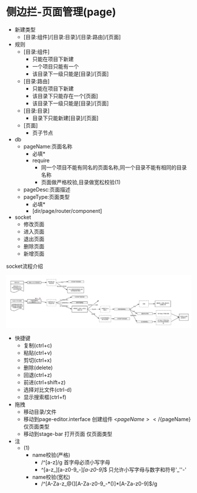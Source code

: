 # 侧边拦-页面管理(page)
- 新建类型
    - [目录:组件]/[目录:目录]/[目录:路由]/[页面]
- 规则
    - [目录:组件]
        - 只能在项目下新建
        - 一个项目只能有一个
        - 该目录下一级只能是[目录]/[页面]
    - [目录:路由]
        - 只能在项目下新建
        - 该目录下只能存在一个[页面]
        - 该目录下一级只能是[目录]/[页面]
    - [目录:目录]
        - 目录下只能新建[目录]/[页面]
    - [页面]
        - 页子节点
- db
    - pageName:页面名称
        - 必填*
        - require
            - 同一个项目不能有同名的页面名称,同一个目录不能有相同的目录名称
            - 页面做严格校验,目录做宽松校验(1)
    - pageDesc:页面描述
    - pageType:页面类型
        - 必填*
        - [dir/page/router/component]
- socket
    - 修改页面
    - 进入页面
    - 退出页面
    - 删除页面
    - 新增页面
    
socket流程介绍

![avatar](../../course/8-11_socket流程.png)
- 快捷键
    - 复制(ctrl+c)
    - 粘贴(ctrl+v)
    - 剪切(ctrl+x)
    - 删除(delete)
    - 回退(ctrl+z)
    - 前进(ctrl+shift+z)
    - 选择对比文件(ctrl-d)
    - 显示搜索框(ctrl+f)
- 拖拽
    - 移动目录/文件
    - 移动到page-editor.interface 创建组件 <${pageName}></${pageName} 仅页面类型
    - 移动到stage-bar 打开页面 仅页面类型
- 注
    - (1)
        - name校验(严格)
            - /^[a-z]/g 首字母必须小写字母
            - ^[a-z_][a-z0-9_-]*[a-z0-9]*$ 只允许小写字母与数字和符号'_''-'
        - name校验(宽松)
            - /^[A-Za-z_@\(][A-Za-z0-9_\-\*\(\)]*[A-Za-z0-9]$/g

